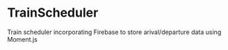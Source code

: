 # TrainScheduler
Train scheduler incorporating Firebase to store arival/departure data using Moment.js
